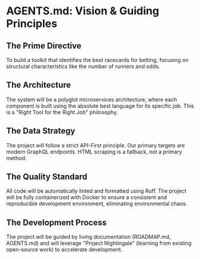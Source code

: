 # AGENTS.md: Vision & Guiding Principles

## The Prime Directive
To build a toolkit that identifies the best racecards for betting, focusing on structural characteristics like the number of runners and odds.

## The Architecture
The system will be a polyglot microservices architecture, where each component is built using the absolute best language for its specific job. This is a "Right Tool for the Right Job" philosophy.

## The Data Strategy
The project will follow a strict API-First principle. Our primary targets are modern GraphQL endpoints. HTML scraping is a fallback, not a primary method.

## The Quality Standard
All code will be automatically linted and formatted using Ruff. The project will be fully containerized with Docker to ensure a consistent and reproducible development environment, eliminating environmental chaos.

## The Development Process
The project will be guided by living documentation (ROADMAP.md, AGENTS.md) and will leverage "Project Nightingale" (learning from existing open-source work) to accelerate development.
